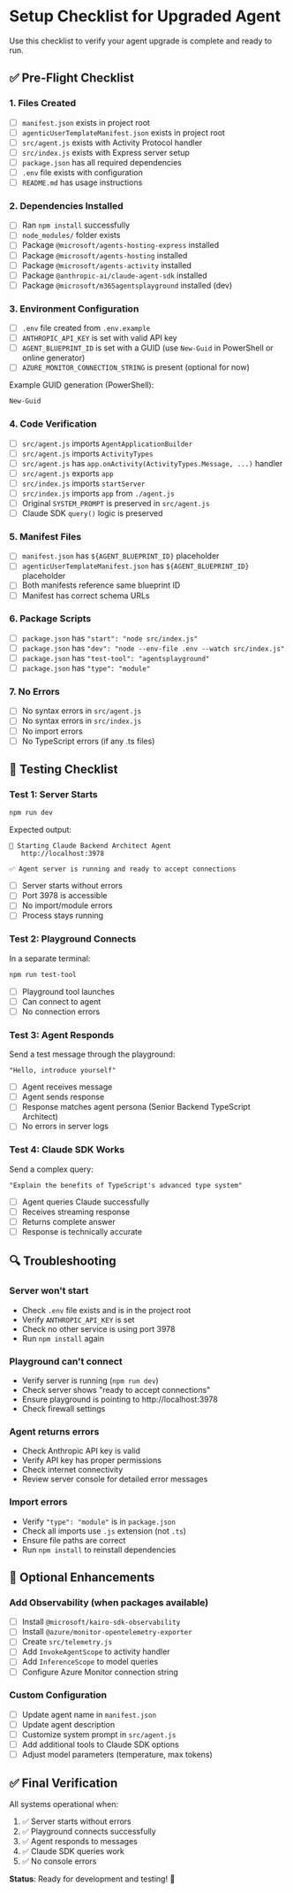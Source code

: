 # Setup Checklist for Upgraded Agent

Use this checklist to verify your agent upgrade is complete and ready to run.

## ✅ Pre-Flight Checklist

### 1. Files Created
- [ ] `manifest.json` exists in project root
- [ ] `agenticUserTemplateManifest.json` exists in project root
- [ ] `src/agent.js` exists with Activity Protocol handler
- [ ] `src/index.js` exists with Express server setup
- [ ] `package.json` has all required dependencies
- [ ] `.env` file exists with configuration
- [ ] `README.md` has usage instructions

### 2. Dependencies Installed
- [ ] Ran `npm install` successfully
- [ ] `node_modules/` folder exists
- [ ] Package `@microsoft/agents-hosting-express` installed
- [ ] Package `@microsoft/agents-hosting` installed
- [ ] Package `@microsoft/agents-activity` installed
- [ ] Package `@anthropic-ai/claude-agent-sdk` installed
- [ ] Package `@microsoft/m365agentsplayground` installed (dev)

### 3. Environment Configuration
- [ ] `.env` file created from `.env.example`
- [ ] `ANTHROPIC_API_KEY` is set with valid API key
- [ ] `AGENT_BLUEPRINT_ID` is set with a GUID (use `New-Guid` in PowerShell or online generator)
- [ ] `AZURE_MONITOR_CONNECTION_STRING` is present (optional for now)

Example GUID generation (PowerShell):
```powershell
New-Guid
```

### 4. Code Verification
- [ ] `src/agent.js` imports `AgentApplicationBuilder`
- [ ] `src/agent.js` imports `ActivityTypes`
- [ ] `src/agent.js` has `app.onActivity(ActivityTypes.Message, ...)` handler
- [ ] `src/agent.js` exports `app`
- [ ] `src/index.js` imports `startServer`
- [ ] `src/index.js` imports `app` from `./agent.js`
- [ ] Original `SYSTEM_PROMPT` is preserved in `src/agent.js`
- [ ] Claude SDK `query()` logic is preserved

### 5. Manifest Files
- [ ] `manifest.json` has `${AGENT_BLUEPRINT_ID}` placeholder
- [ ] `agenticUserTemplateManifest.json` has `${AGENT_BLUEPRINT_ID}` placeholder
- [ ] Both manifests reference same blueprint ID
- [ ] Manifest has correct schema URLs

### 6. Package Scripts
- [ ] `package.json` has `"start": "node src/index.js"`
- [ ] `package.json` has `"dev": "node --env-file .env --watch src/index.js"`
- [ ] `package.json` has `"test-tool": "agentsplayground"`
- [ ] `package.json` has `"type": "module"`

### 7. No Errors
- [ ] No syntax errors in `src/agent.js`
- [ ] No syntax errors in `src/index.js`
- [ ] No import errors
- [ ] No TypeScript errors (if any .ts files)

## 🚀 Testing Checklist

### Test 1: Server Starts
```bash
npm run dev
```

Expected output:
```
🚀 Starting Claude Backend Architect Agent
   http://localhost:3978

✅ Agent server is running and ready to accept connections
```

- [ ] Server starts without errors
- [ ] Port 3978 is accessible
- [ ] No import/module errors
- [ ] Process stays running

### Test 2: Playground Connects
In a separate terminal:
```bash
npm run test-tool
```

- [ ] Playground tool launches
- [ ] Can connect to agent
- [ ] No connection errors

### Test 3: Agent Responds
Send a test message through the playground:
```
"Hello, introduce yourself"
```

- [ ] Agent receives message
- [ ] Agent sends response
- [ ] Response matches agent persona (Senior Backend TypeScript Architect)
- [ ] No errors in server logs

### Test 4: Claude SDK Works
Send a complex query:
```
"Explain the benefits of TypeScript's advanced type system"
```

- [ ] Agent queries Claude successfully
- [ ] Receives streaming response
- [ ] Returns complete answer
- [ ] Response is technically accurate

## 🔍 Troubleshooting

### Server won't start
- Check `.env` file exists and is in the project root
- Verify `ANTHROPIC_API_KEY` is set
- Check no other service is using port 3978
- Run `npm install` again

### Playground can't connect
- Verify server is running (`npm run dev`)
- Check server shows "ready to accept connections"
- Ensure playground is pointing to http://localhost:3978
- Check firewall settings

### Agent returns errors
- Check Anthropic API key is valid
- Verify API key has proper permissions
- Check internet connectivity
- Review server console for detailed error messages

### Import errors
- Verify `"type": "module"` is in `package.json`
- Check all imports use `.js` extension (not `.ts`)
- Ensure file paths are correct
- Run `npm install` to reinstall dependencies

## 📝 Optional Enhancements

### Add Observability (when packages available)
- [ ] Install `@microsoft/kairo-sdk-observability`
- [ ] Install `@azure/monitor-opentelemetry-exporter`
- [ ] Create `src/telemetry.js`
- [ ] Add `InvokeAgentScope` to activity handler
- [ ] Add `InferenceScope` to model queries
- [ ] Configure Azure Monitor connection string

### Custom Configuration
- [ ] Update agent name in `manifest.json`
- [ ] Update agent description
- [ ] Customize system prompt in `src/agent.js`
- [ ] Add additional tools to Claude SDK options
- [ ] Adjust model parameters (temperature, max tokens)

## ✅ Final Verification

All systems operational when:
1. ✅ Server starts without errors
2. ✅ Playground connects successfully
3. ✅ Agent responds to messages
4. ✅ Claude SDK queries work
5. ✅ No console errors

**Status**: Ready for development and testing! 🎉

